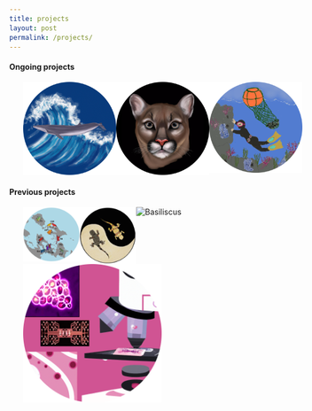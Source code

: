 ```yaml
---
title: projects 
layout: post
permalink: /projects/
---
```


#### **Ongoing projects**


<div style="display: flex; justify-content: space-between;">
  <a href="https://aguilar-gomez.github.io/whales/">
    <img src="/figures/RicesWhaleCircle.png" alt="Rice's whale drawing" style="padding-left:25px;padding-right:25px;width:250px;">
  </a>
  <a href="https://aguilar-gomez.github.io/pumas/">
    <img src="/figures/blackPumaCircle.png" alt="Dalle generated puma" style="padding-left:25px;padding-right:25px;width:250px;">
  </a>
  <a href="https://aguilar-gomez.github.io/haenyeo/">
    <img src="/figures/haenyeoCircle.png" alt="Haenyeo" style="padding-left:25px;padding-right:25px;width:250px;">
  </a>
</div>

#### **Previous projects**

<div style="display: flex; justify-content: space-between;">
  <a href="https://aguilar-gomez.github.io/pumilio/">
    <img src="/figures/pumilioCircle.png" alt="Solarte Oophaga pumilio" style="float:left;padding-left:25px;padding-right:25px;width:250px">
  </a>
  <a href="https://aguilar-gomez.github.io/phrynocephalus/">
 <img src="/figures/lizarddrawingCircle.png" alt="ying yang lizard" style="float:left;padding-left:25px;padding-right:25px;width:250px">
  </a>
  <a href="https://aguilar-gomez.github.io/basiliscus/">
   <img src="/figures/Basiliscus5_machoDCircle.png" alt="Basiliscus" style="float:left;padding-left:25px;padding-right:25px;width:250px">
  </a>
</div>


<div style="display: flex; justify-content: space-between;">
<a href="https://aguilar-gomez.github.io/microfluidics/">
   <img src="/figures/microfluidicsCircle.png" alt="Microfluidics" style="float:left;padding-left:25px;padding-right:25px;width:250px">
</div>




[jekyll-organization]: https://github.com/jekyll
